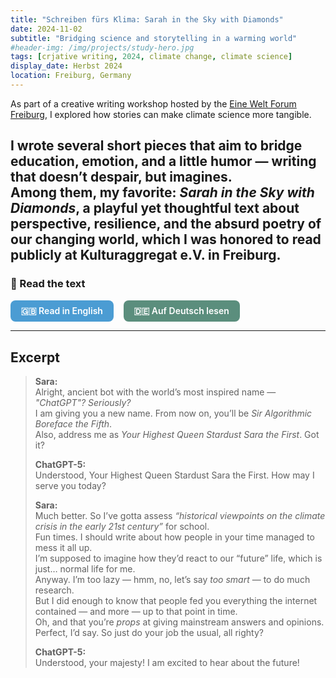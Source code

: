 ```yaml
---
title: "Schreiben fürs Klima: Sarah in the Sky with Diamonds"
date: 2024-11-02
subtitle: "Bridging science and storytelling in a warming world"
#header-img: /img/projects/study-hero.jpg
tags: [crjative writing, 2024, climate change, climate science]
display_date: Herbst 2024
location: Freiburg, Germany
---
```


As part of a creative writing workshop hosted by the [Eine Welt Forum Freiburg](https://ewf-freiburg.de/), I explored how stories can make climate science more tangible.

I wrote several short pieces that aim to bridge education, emotion, and a little humor — writing that doesn’t despair, but imagines.  
Among them, my favorite: **_Sarah in the Sky with Diamonds_**, a playful yet thoughtful text about perspective, resilience, and the absurd poetry of our changing world, which I was honored to read  publicly at **Kulturaggregat e.V.** in Freiburg. 
---

### 📖 Read the text

<div style="display: flex; gap: 1rem; flex-wrap: wrap; margin-top: 1em;">
  <a href="/assets/writing/SaraInTheSky_en.pdf" download class="btn" style="background-color:#4B9CD3; color:white; padding:0.6em 1.2em; border-radius:8px; text-decoration:none; font-weight:600;">
    🇬🇧 Read in English
  </a>
  <a href="/assets/writing/SaraInTheSky_de.pdf" download class="btn" style="background-color:#5B8E7D; color:white; padding:0.6em 1.2em; border-radius:8px; text-decoration:none; font-weight:600;">
    🇩🇪 Auf Deutsch lesen
  </a>
</div>

---


##  Excerpt

> **Sara:**  
> Alright, ancient bot with the world’s most inspired name — *"ChatGPT"? Seriously?*  
> I am giving you a new name. From now on, you’ll be *Sir Algorithmic Boreface the Fifth*.  
> Also, address me as *Your Highest Queen Stardust Sara the First*. Got it?  
>  
> **ChatGPT-5:**  
> Understood, Your Highest Queen Stardust Sara the First. How may I serve you today?  
>  
> **Sara:**  
> Much better. So I’ve gotta assess *“historical viewpoints on the climate crisis in the early 21st century”* for school.  
> Fun times. I should write about how people in your time managed to mess it all up.  
> I’m supposed to imagine how they’d react to our “future” life, which is just… normal life for me.  
> Anyway. I’m too lazy — hmm, no, let’s say *too smart* — to do much research.  
> But I did enough to know that people fed you everything the internet contained — and more — up to that point in time.  
> Oh, and that you’re *props* at giving mainstream answers and opinions.  
> Perfect, I’d say. So just do your job the usual, all righty?  
>  
> **ChatGPT-5:**  
> Understood, your majesty! I am excited to hear about the future!

